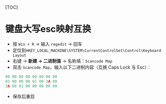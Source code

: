 [TOC]

# 键盘大写esc映射互换

- 按 `Win + R` → 输入 `regedit` → 回车
- 定位到`HKEY_LOCAL_MACHINE\SYSTEM\CurrentControlSet\Control\Keyboard Layout`
- 右键 → **新建 → 二进制值** → 名称填：`Scancode Map`
- 双击 `Scancode Map`，输入以下二进制内容（互换 Caps Lock 与 Esc）：

~~~go
00 00 00 00 00 00 00 00
03 00 00 00 01 00 3A 00
3A 00 01 00 00 00 00 00
~~~

- 保存后重启